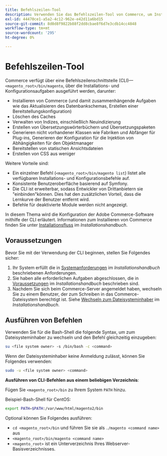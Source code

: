 ```yaml
---
title: Befehlszeilen-Tool
description: Verwenden Sie das Befehlszeilen-Tool von Commerce, um Installations- und Konfigurationsaufgaben auszuführen.
exl-id: 44470ce1-a5a2-4c12-962e-e42d11a6bd15
source-git-commit: 8d0d8f9822b88f2dd8cbae8f6d7e3cdb14cc4848
workflow-type: tm+mt
source-wordcount: '295'
ht-degree: 0%

---
```


# Befehlszeilen-Tool

Commerce verfügt über eine Befehlszeilenschnittstelle (CLI)—`<magento_root>/bin/magento`, über die Installations- und Konfigurationsaufgaben ausgeführt werden, darunter:

- Installieren von Commerce (und damit zusammenhängende Aufgaben wie das Aktualisieren des Datenbankschemas, Erstellen einer Bereitstellungskonfiguration)
- Löschen des Caches
- Verwalten von Indizes, einschließlich Neuindizierung
- Erstellen von Übersetzungswörterbüchern und Übersetzungspaketen
- Generieren nicht vorhandener Klassen wie Fabriken und Abfänger für Plug-ins, Generieren der Konfiguration für die Injektion von Abhängigkeiten für den Objektmanager
- Bereitstellen von statischen Ansichtsdateien
- Erstellen von CSS aus weniger

Weitere Vorteile sind:

- Ein einzelner Befehl (`<magento_root>/bin/magento list`) listet alle verfügbaren Installations- und Konfigurationsbefehle auf.
- Konsistente Benutzeroberfläche basierend auf Symfony.
- Die CLI ist erweiterbar, sodass Entwickler von Drittanbietern sie &quot;einbinden&quot;können. Dies hat den zusätzlichen Vorteil, dass die Lernkurve der Benutzer entfernt wird.
- Befehle für deaktivierte Module werden nicht angezeigt.

In diesem Thema wird die Konfiguration der Adobe Commerce-Software mithilfe der CLI erläutert. Informationen zum Installieren von Commerce finden Sie unter [Installationsfluss](../../installation/overview.md) im _Installationshandbuch_.

## Voraussetzungen

Bevor Sie mit der Verwendung der CLI beginnen, stellen Sie Folgendes sicher:

1. Ihr System erfüllt die in [Systemanforderungen](../../installation/system-requirements.md) im _Installationshandbuch_ beschriebenen Anforderungen.
1. Sie haben alle erforderlichen Aufgaben abgeschlossen, die in [Voraussetzungen](../../installation/prerequisites/overview.md) im _Installationshandbuch_ beschrieben sind.
1. Nachdem Sie sich beim Commerce-Server angemeldet haben, wechseln Sie zu einem Benutzer, der zum Schreiben in das Commerce-Dateisystem berechtigt ist. Siehe [Wechseln zum Dateisysteminhaber](../../installation/prerequisites/file-system/overview.md) im _Installationshandbuch_.

## Ausführen von Befehlen

Verwenden Sie für die Bash-Shell die folgende Syntax, um zum Dateisysteminhaber zu wechseln und den Befehl gleichzeitig einzugeben:

```bash
su <file system owner> -s /bin/bash -c <command>
```

Wenn der Dateisysteminhaber keine Anmeldung zulässt, können Sie Folgendes verwenden:

```bash
sudo -u <file system owner> <command>
```

**Ausführen von CLI-Befehlen aus einem beliebigen Verzeichnis**:

Fügen Sie `<magento_root>/bin` zu Ihrem System `PATH` hinzu.

Beispiel-Bash-Shell für CentOS:

```bash
export PATH=$PATH:/var/www/html/magento2/bin
```

Optional können Sie Folgendes ausführen:

- `cd <magento_root>/bin` und führen Sie sie als `./magento <command name>` aus
- `<magento_root>/bin/magento <command name>`
- `<magento_root>` ist ein Unterverzeichnis Ihres Webserver-Basisverzeichnisses.
